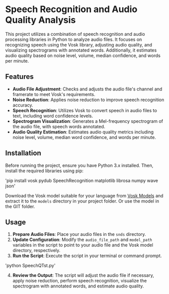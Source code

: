 # Speech Recognition and Audio Quality Analysis

This project utilizes a combination of speech recognition and audio processing libraries in Python to analyze audio files. It focuses on recognizing speech using the Vosk library, adjusting audio quality, and visualizing spectrograms with annotated words. Additionally, it estimates audio quality based on noise level, volume, median confidence, and words per minute.

## Features

- **Audio File Adjustment**: Checks and adjusts the audio file's channel and framerate to meet Vosk's requirements.
- **Noise Reduction**: Applies noise reduction to improve speech recognition accuracy.
- **Speech Recognition**: Utilizes Vosk to convert speech in audio files to text, including word confidence levels.
- **Spectrogram Visualization**: Generates a Mel-frequency spectrogram of the audio file, with speech words annotated.
- **Audio Quality Estimation**: Estimates audio quality metrics including noise level, volume, median word confidence, and words per minute.

## Installation

Before running the project, ensure you have Python 3.x installed. Then, install the required libraries using pip:

'pip install vosk pydub SpeechRecognition matplotlib librosa numpy wave json'


Download the Vosk model suitable for your language from [Vosk Models](https://alphacephei.com/vosk/models) and extract it to the `models` directory in your project folder. Or use the model in the GIT folder.

## Usage

1. **Prepare Audio Files**: Place your audio files in the `snds` directory.
2. **Update Configuration**: Modify the `audio_file_path` and `model_path` variables in the script to point to your audio file and the Vosk model directory, respectively.
3. **Run the Script**: Execute the script in your terminal or command prompt.

'python SpeechQTst.py'

4. **Review the Output**: The script will adjust the audio file if necessary, apply noise reduction, perform speech recognition, visualize the spectrogram with annotated words, and estimate audio quality.
